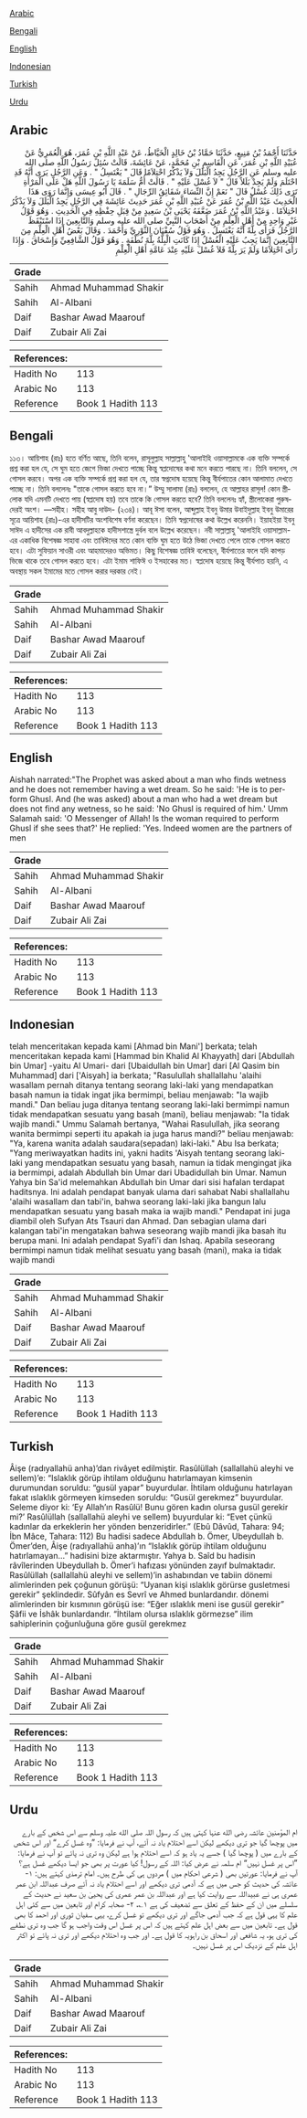[Arabic](#arabic)

[Bengali](#bengali)

[English](#english)

[Indonesian](#indonesian)

[Turkish](#turkish)

[Urdu](#urdu)

## Arabic


<div dir="rtl" lang="ar" style={{fontSize:'larger',backgroundColor:'#f8f9fa',padding:20}}>
حَدَّثَنَا أَحْمَدُ بْنُ مَنِيعٍ، حَدَّثَنَا حَمَّادُ بْنُ خَالِدٍ الْخَيَّاطُ، عَنْ عَبْدِ اللَّهِ بْنِ عُمَرَ، هُوَ الْعُمَرِيُّ عَنْ عُبَيْدِ اللَّهِ بْنِ عُمَرَ، عَنِ الْقَاسِمِ بْنِ مُحَمَّدٍ، عَنْ عَائِشَةَ، قَالَتْ سُئِلَ رَسُولُ اللَّهِ صلى الله عليه وسلم عَنِ الرَّجُلِ يَجِدُ الْبَلَلَ وَلاَ يَذْكُرُ احْتِلاَمًا قَالَ ‏"‏ يَغْتَسِلُ ‏"‏ ‏.‏ وَعَنِ الرَّجُلِ يَرَى أَنَّهُ قَدِ احْتَلَمَ وَلَمْ يَجِدْ بَلَلاً قَالَ ‏"‏ لاَ غُسْلَ عَلَيْهِ ‏"‏ ‏.‏ قَالَتْ أُمُّ سَلَمَةَ يَا رَسُولَ اللَّهِ هَلْ عَلَى الْمَرْأَةِ تَرَى ذَلِكَ غُسْلٌ قَالَ ‏"‏ نَعَمْ إِنَّ النِّسَاءَ شَقَائِقُ الرِّجَالِ ‏"‏ ‏.‏ قَالَ أَبُو عِيسَى وَإِنَّمَا رَوَى هَذَا الْحَدِيثَ عَبْدُ اللَّهِ بْنُ عُمَرَ عَنْ عُبَيْدِ اللَّهِ بْنِ عُمَرَ حَدِيثَ عَائِشَةَ فِي الرَّجُلِ يَجِدُ الْبَلَلَ وَلاَ يَذْكُرُ احْتِلاَمًا ‏.‏ وَعَبْدُ اللَّهِ بْنُ عُمَرَ ضَعَّفَهُ يَحْيَى بْنُ سَعِيدٍ مِنْ قِبَلِ حِفْظِهِ فِي الْحَدِيثِ ‏.‏ وَهُوَ قَوْلُ غَيْرِ وَاحِدٍ مِنْ أَهْلِ الْعِلْمِ مِنْ أَصْحَابِ النَّبِيِّ صلى الله عليه وسلم وَالتَّابِعِينَ إِذَا اسْتَيْقَظَ الرَّجُلُ فَرَأَى بِلَّةً أَنَّهُ يَغْتَسِلُ ‏.‏ وَهُوَ قَوْلُ سُفْيَانَ الثَّوْرِيِّ وَأَحْمَدَ ‏.‏ وَقَالَ بَعْضُ أَهْلِ الْعِلْمِ مِنَ التَّابِعِينَ إِنَّمَا يَجِبُ عَلَيْهِ الْغُسْلُ إِذَا كَانَتِ الْبِلَّةُ بِلَّةَ نُطْفَةٍ ‏.‏ وَهُوَ قَوْلُ الشَّافِعِيِّ وَإِسْحَاقَ ‏.‏ وَإِذَا رَأَى احْتِلاَمًا وَلَمْ يَرَ بِلَّةً فَلاَ غُسْلَ عَلَيْهِ عِنْدَ عَامَّةِ أَهْلِ الْعِلْمِ
</div>
<div style={{backgroundColor:'#f8f9fa',padding:20, marginBottom: 10}}><table> <thead> <tr> <th>Grade</th> <th></th> </tr> </thead> <tbody> <tr><td>Sahih</td><td>Ahmad Muhammad Shakir</td></tr><tr><td>Sahih</td><td>Al-Albani</td></tr><tr><td>Daif</td><td>Bashar Awad Maarouf</td></tr><tr><td>Daif</td><td>Zubair Ali Zai</td></tr></tbody></table><table> <thead> <tr> <th>References:</th> <th></th> </tr> </thead> <tbody><tr><td>Hadith No</td><td>113</td></tr><tr><td>Arabic No</td><td>113</td></tr><tr><td>Reference</td><td>Book 1 Hadith 113</td></tr></tbody></table></div>

## Bengali


<div dir="ltr" lang="bn" style={{fontSize:'larger',backgroundColor:'#f8f9fa',padding:20}}>
১১৩। আয়িশাহ (রাঃ) হতে বর্ণিত আছে, তিনি বলেন, রাসূলুল্লাহ সাল্লাল্লাহু 'আলাইহি ওয়াসাল্লামকে এক ব্যক্তি সম্পর্কে প্রশ্ন করা হল যে, সে ঘুম হতে জেগে ভিজা দেখতে পাচ্ছে কিন্তু স্বপ্লদোষের কথা মনে করতে পারছে না। তিনি বললেন, সে গোসল করবে। অপর এক ব্যক্তি সম্পর্কে প্রশ্ন করা হল যে, তার স্বপ্নদোষ হয়েছে কিন্তু বীর্যপাতের কোন আলামাত দেখতে পাচ্ছে না। তিনি বললেনঃ "তাকে গোসল করতে হবে না।” উম্মু সালামা (রাঃ) বললেন, হে আল্লাহর রাসূল! কোন স্ত্রীলোক যদি এমনটি দেখতে পায় (স্বপ্লদোষ হয়) তবে তাকে কি গোসল করতে হবে? তিনি বললেনঃ হ্যাঁ, স্ত্রীলোকেরা পুরুষদেরই অংশ। —সহীহ। সহীহ আবু দাউদ- (২৩৪)। আবূ ঈসা বলেন, আব্দুল্লাহ ইবনু উমার উবাইদুল্লাহ ইবনু উমারের সূত্রে আয়িশাহ (রাঃ)-এর হাদীসটির অংশবিশেষ বর্ণনা করেছেন। তিনি স্বপ্নদোষের কথা উল্লেখ করেননি। ইয়াহইয়া ইবনু সাঈদ এ হাদীসের এক রাবী আবদুল্লাহকে হাদীসশাস্ত্রে দুর্বল বলে উল্লেখ করেছেন। নবী সাল্লাল্লাহু 'আলাইহি ওয়াসাল্লাম-এর একাধিক বিশেষজ্ঞ সাহাবা এবং তাবিঈদের মতে কোন ব্যক্তি ঘুম হতে উঠে ভিজা দেখতে পেলে তাকে গোসল করতে হবে। এটা সুফিয়ান সাওরী এবং আহমাদেরও অভিমত। কিছু বিশেষজ্ঞ তাবিঈ বলেছেন, বীর্যপাতের ফলে যদি কাপড় ভিজে থাকে তবে গোসল করতে হবে। এটা ইমাম শাফিঈ ও ইসহাকের মত। স্বপ্লদোষ হয়েছে কিন্তু বীর্যপাত হয়নি, এ অবস্থায় সকল ইমামের মতে গোসল করার দরকার নেই।
</div>
<div style={{backgroundColor:'#f8f9fa',padding:20, marginBottom: 10}}><table> <thead> <tr> <th>Grade</th> <th></th> </tr> </thead> <tbody> <tr><td>Sahih</td><td>Ahmad Muhammad Shakir</td></tr><tr><td>Sahih</td><td>Al-Albani</td></tr><tr><td>Daif</td><td>Bashar Awad Maarouf</td></tr><tr><td>Daif</td><td>Zubair Ali Zai</td></tr></tbody></table><table> <thead> <tr> <th>References:</th> <th></th> </tr> </thead> <tbody><tr><td>Hadith No</td><td>113</td></tr><tr><td>Arabic No</td><td>113</td></tr><tr><td>Reference</td><td>Book 1 Hadith 113</td></tr></tbody></table></div>

## English


<div dir="ltr" lang="en" style={{fontSize:'larger',backgroundColor:'#f8f9fa',padding:20}}>
Aishah narrated:"The Prophet was asked about a man who finds wetness and he does not remember having a wet dream. So he said: 'He is to perform Ghusl. And (he was asked) about a man who had a wet dream but does not find any wetness, so he said: 'No Ghusl is required of him.' Umm Salamah said: 'O Messenger of Allah! Is the woman required to perform Ghusl if she sees that?' He replied: 'Yes. Indeed women are the partners of men
</div>
<div style={{backgroundColor:'#f8f9fa',padding:20, marginBottom: 10}}><table> <thead> <tr> <th>Grade</th> <th></th> </tr> </thead> <tbody> <tr><td>Sahih</td><td>Ahmad Muhammad Shakir</td></tr><tr><td>Sahih</td><td>Al-Albani</td></tr><tr><td>Daif</td><td>Bashar Awad Maarouf</td></tr><tr><td>Daif</td><td>Zubair Ali Zai</td></tr></tbody></table><table> <thead> <tr> <th>References:</th> <th></th> </tr> </thead> <tbody><tr><td>Hadith No</td><td>113</td></tr><tr><td>Arabic No</td><td>113</td></tr><tr><td>Reference</td><td>Book 1 Hadith 113</td></tr></tbody></table></div>

## Indonesian


<div dir="ltr" lang="id" style={{fontSize:'larger',backgroundColor:'#f8f9fa',padding:20}}>
telah menceritakan kepada kami [Ahmad bin Mani'] berkata; telah menceritakan kepada kami [Hammad bin Khalid Al Khayyath] dari [Abdullah bin Umar] -yaitu Al Umari- dari [Ubaidullah bin Umar] dari [Al Qasim bin Muhammad] dari ['Aisyah] ia berkata; "Rasulullah shallallahu 'alaihi wasallam pernah ditanya tentang seorang laki-laki yang mendapatkan basah namun ia tidak ingat jika bermimpi, beliau menjawab: "Ia wajib mandi." Dan beliau juga ditanya tentang seorang laki-laki bermimpi namun tidak mendapatkan sesuatu yang basah (mani), beliau menjawab: "Ia tidak wajib mandi." Ummu Salamah bertanya, "Wahai Rasulullah, jika seorang wanita bermimpi seperti itu apakah ia juga harus mandi?" beliau menjawab: "Ya, karena wanita adalah saudara(sepadan) laki-laki." Abu Isa berkata; "Yang meriwayatkan hadits ini, yakni hadits 'Aisyah tentang seorang laki-laki yang mendapatkan sesuatu yang basah, namun ia tidak mengingat jika ia bermimpi, adalah Abdullah bin Umar dari Ubadidullah bin Umar. Namun Yahya bin Sa'id melemahkan Abdullah bin Umar dari sisi hafalan terdapat haditsnya. Ini adalah pendapat banyak ulama dari sahabat Nabi shallallahu 'alaihi wasallam dan tabi'in, bahwa seorang laki-laki jika bangun lalu mendapatkan sesuatu yang basah maka ia wajib mandi." Pendapat ini juga diambil oleh Sufyan Ats Tsauri dan Ahmad. Dan sebagian ulama dari kalangan tabi'in mengatakan bahwa seseorang wajib mandi jika basah itu berupa mani. Ini adalah pendapat Syafi'i dan Ishaq. Apabila seseorang bermimpi namun tidak melihat sesuatu yang basah (mani), maka ia tidak wajib mandi
</div>
<div style={{backgroundColor:'#f8f9fa',padding:20, marginBottom: 10}}><table> <thead> <tr> <th>Grade</th> <th></th> </tr> </thead> <tbody> <tr><td>Sahih</td><td>Ahmad Muhammad Shakir</td></tr><tr><td>Sahih</td><td>Al-Albani</td></tr><tr><td>Daif</td><td>Bashar Awad Maarouf</td></tr><tr><td>Daif</td><td>Zubair Ali Zai</td></tr></tbody></table><table> <thead> <tr> <th>References:</th> <th></th> </tr> </thead> <tbody><tr><td>Hadith No</td><td>113</td></tr><tr><td>Arabic No</td><td>113</td></tr><tr><td>Reference</td><td>Book 1 Hadith 113</td></tr></tbody></table></div>

## Turkish


<div dir="ltr" lang="tr" style={{fontSize:'larger',backgroundColor:'#f8f9fa',padding:20}}>
Âişe (radıyallahü anha)’dan rivâyet edilmiştir. Rasûlüllah (sallallahü aleyhi ve sellem)’e: “Islaklık görüp ihtilam olduğunu hatırlamayan kimsenin durumundan soruldu: “gusül yapar” buyurdular. İhtilam olduğunu hatırlayan fakat ıslaklık görmeyen kimseden soruldu: “Gusül gerekmez” buyurdular. Seleme diyor ki: ‘Ey Allah’ın Rasûlü! Bunu gören kadın olursa gusül gerekir mi?’ Rasûlüllah (sallallahü aleyhi ve sellem) buyurdular ki: “Evet çünkü kadınlar da erkeklerin her yönden benzeridirler.” (Ebû Dâvûd, Tahara: 94; İbn Mâce, Tahara: 112) Bu hadisi sadece Abdullah b. Ömer, Ubeydullah b. Ömer’den, Âişe (radıyallahü anha)’ın “Islaklık görüp ihtilam olduğunu hatırlamayan…” hadisini bize aktarmıştır. Yahya b. Saîd bu hadisin râvîlerinden Ubeydullah b. Ömer’i hafızası yönünden zayıf bulmaktadır. Rasûlüllah (sallallahü aleyhi ve sellem)’in ashabından ve tabiin dönemi alimlerinden pek çoğunun görüşü: “Uyanan kişi ıslaklık görürse gusletmesi gerekir” şeklindedir. Sûfyân es Sevrî ve Ahmed bunlardandır. dönemi alimlerinden bir kısmının görüşü ise: “Eğer ıslaklık meni ise gusül gerekir” Şâfii ve İshâk bunlardandır. “İhtilam olursa ıslaklık görmezse” ilim sahiplerinin çoğunluğuna göre gusül gerekmez
</div>
<div style={{backgroundColor:'#f8f9fa',padding:20, marginBottom: 10}}><table> <thead> <tr> <th>Grade</th> <th></th> </tr> </thead> <tbody> <tr><td>Sahih</td><td>Ahmad Muhammad Shakir</td></tr><tr><td>Sahih</td><td>Al-Albani</td></tr><tr><td>Daif</td><td>Bashar Awad Maarouf</td></tr><tr><td>Daif</td><td>Zubair Ali Zai</td></tr></tbody></table><table> <thead> <tr> <th>References:</th> <th></th> </tr> </thead> <tbody><tr><td>Hadith No</td><td>113</td></tr><tr><td>Arabic No</td><td>113</td></tr><tr><td>Reference</td><td>Book 1 Hadith 113</td></tr></tbody></table></div>

## Urdu


<div dir="rtl" lang="ur" style={{fontSize:'larger',backgroundColor:'#f8f9fa',padding:20}}>
ام المؤمنین عائشہ رضی الله عنہا کہتی ہیں کہ رسول اللہ صلی الله علیہ وسلم سے اس شخص کے بارے میں پوچھا گیا جو تری دیکھے لیکن اسے احتلام یاد نہ آئے، آپ نے فرمایا: ”وہ غسل کرے“ اور اس شخص کے بارے میں ( پوچھا گیا ) جسے یہ یاد ہو کہ اسے احتلام ہوا ہے لیکن وہ تری نہ پائے تو آپ نے فرمایا: ”اس پر غسل نہیں“ ام سلمہ نے عرض کیا: اللہ کے رسول! کیا عورت پر بھی جو ایسا دیکھے غسل ہے؟ آپ نے فرمایا: عورتیں بھی ( شرعی احکام میں ) مردوں ہی کی طرح ہیں۔ امام ترمذی کہتے ہیں: ۱- عائشہ کی حدیث کو جس میں ہے کہ آدمی تری دیکھے اور اسے احتلام یاد نہ آئے صرف عبداللہ ابن عمر عمری ہی نے عبیداللہ سے روایت کیا ہے اور عبداللہ بن عمر عمری کی یحییٰ بن سعید نے حدیث کے سلسلے میں ان کے حفظ کے تعلق سے تضعیف کی ہے ۱؎، ۲- صحابہ کرام اور تابعین میں سے کئی اہل علم کا یہی قول ہے کہ جب آدمی جاگے اور تری دیکھے تو غسل کرے، یہی سفیان ثوری اور احمد کا بھی قول ہے۔ تابعین میں سے بعض اہل علم کہتے ہیں کہ اس پر غسل اس وقت واجب ہو گا جب وہ تری نطفے کی تری ہو، یہ شافعی اور اسحاق بن راہویہ کا قول ہے۔ اور جب وہ احتلام دیکھے اور تری نہ پائے تو اکثر اہل علم کے نزدیک اس پر غسل نہیں۔
</div>
<div style={{backgroundColor:'#f8f9fa',padding:20, marginBottom: 10}}><table> <thead> <tr> <th>Grade</th> <th></th> </tr> </thead> <tbody> <tr><td>Sahih</td><td>Ahmad Muhammad Shakir</td></tr><tr><td>Sahih</td><td>Al-Albani</td></tr><tr><td>Daif</td><td>Bashar Awad Maarouf</td></tr><tr><td>Daif</td><td>Zubair Ali Zai</td></tr></tbody></table><table> <thead> <tr> <th>References:</th> <th></th> </tr> </thead> <tbody><tr><td>Hadith No</td><td>113</td></tr><tr><td>Arabic No</td><td>113</td></tr><tr><td>Reference</td><td>Book 1 Hadith 113</td></tr></tbody></table></div>